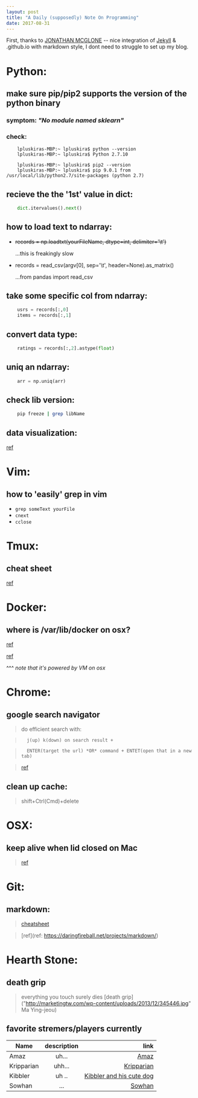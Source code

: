 ```yaml
---
layout: post
title: "A Daily (supposedly) Note On Programming"
date: 2017-08-31
---
```


First, thanks to [JONATHAN MCGLONE](http://jmcglone.com/guides/github-pages/ "an awesome tutorial") -- nice integration of [Jekyll](http://jekyllrb.com) & .github.io with markdown style, I dont need to struggle to set up my blog.

# Python:
## make sure pip/pip2 supports the version of the python binary
### symptom: *"No module named sklearn"*

### check: 
```
    lpluskiras-MBP:~ lpluskira$ python --version
    lpluskiras-MBP:~ lpluskira$ Python 2.7.10
      
    lpluskiras-MBP:~ lpluskira$ pip2 --version
    lpluskiras-MBP:~ lpluskira$ pip 9.0.1 from /usr/local/lib/python2.7/site-packages (python 2.7)
```


## recieve the the '1st' value in dict:
```python
    dict.itervalues().next()
```


## how to load text to ndarray:
- ~~records = np.loadtxt(yourFileName, dtype=int, delimiter='\t')~~

    ...this is freakingly slow
    
- records = read_csv(argv[0], sep='\t', header=None).as_matrix()

    ...from pandas import read_csv


## take some specific col from ndarray:
```python
    usrs = records[:,0]
    items = records[:,1]
```


## convert data type:
```python
    ratings = records[:,2].astype(float)
```


## uniq an ndarray:
```python
    arr = np.uniq(arr)
```


## check lib version:
```bash
    pip freeze | grep libName
```


## data visualization:
[ref](https://machinelearningmastery.com/visualize-machine-learning-data-python-pandas/)


# Vim:
## how to 'easily' grep in vim
- `grep someText yourFile`
- `cnext`
- `cclose`


# Tmux:
## cheat sheet
[ref](https://gist.github.com/andreyvit/2921703)


# Docker:
## where is /var/lib/docker on osx?
[ref](https://stackoverflow.com/questions/38532483/where-is-var-lib-docker-on-mac-os-x)

[ref](https://stackoverflow.com/questions/19234831/where-are-docker-images-stored-on-the-host-machine/37642236#37642236)

^^^ *note that it's powered by VM on osx*


# Chrome:
## google search navigator
>   do efficient search with: 

>       j(up) k(down) on search result +

>       ENTER(target the url) *OR* command + ENTET(open that in a new tab)

>   [ref](https://github.com/infokiller/google-search-navigator)


## clean up cache:
>   shift+Ctrl(Cmd)+delete


# OSX:
## keep alive when lid closed on Mac
>   [ref](https://www.maketecheasier.com/prevent-mac-from-sleeping/ "Insomniax")


# Git:
## markdown:
>   [cheatsheet](https://github.com/adam-p/markdown-here/wiki/Markdown-Cheatsheet)

>   [ref](ref: https://daringfireball.net/projects/markdown/)


# Hearth Stone:
##  death grip
>   everything you touch surely dies [death grip]("http://marketingtw.com/wp-content/uploads/2013/12/345446.jpg" Ma Ying-jeou)

##  favorite stremers/players currently 

| Name          | description   | link  |
| ------------- |:-------------:| -----:|
| Amaz          | uh...         | [Amaz](https://www.youtube.com/channel/UC-kezFAw46x-9ctBUqVe86Q) |
| Kripparian    | uhh...        | [Kripparian](https://www.youtube.com/user/Kripparrian)   |
| Kibbler       | uh ..         | [Kibbler and his cute dog](https://www.youtube.com/channel/UCItISwABVRjboRSBBi6WYTA)    |
| Sowhan        | ...           | [Sowhan](https://www.youtube.com/user/b98504056) | 
